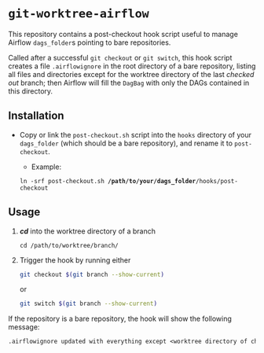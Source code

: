 # `git-worktree-airflow`

This repository contains a post-checkout hook script useful to manage Airflow
`dags_folder`s pointing to bare repositories.

Called after a successful `git checkout` or `git switch`, this hook script
creates a file `.airflowignore` in the root directory of a bare repository,
listing all files and directories except for the worktree directory of the last
*checked out* branch; then Airflow will fill the `DagBag` with only the DAGs
contained in this directory.

## Installation

- Copy or link the `post-checkout.sh` script into the `hooks` directory of your
`dags_folder` (which should be a bare repository), and rename it to
`post-checkout`.

    - Example:

    <pre><code>ln -srf post-checkout.sh <b>/path/to/your/dags_folder</b>/hooks/post-checkout</pre></code>

## Usage

1. ***cd*** into the worktree directory of a branch
    ```language
    cd /path/to/worktree/branch/
    ```
    
1. Trigger the hook by running either

    ```sh
    git checkout $(git branch --show-current)
    ```
    or
    ```sh
    git switch $(git branch --show-current)
    ```

If the repository is a bare repository, the hook will show the following message:
```txt
.airflowignore updated with everything except <worktree directory of checked out branch>
```
